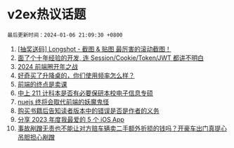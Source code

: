 # v2ex热议话题

`最后更新时间：2024-01-06 21:09:30 +0800`

1. [[抽奖送码] Longshot - 截图 & 贴图 最厉害的滚动截图！](https://www.v2ex.com/t/1006341)
1. [面了个十年经验的开发, 连 Session/Cookie/Token/JWT 都讲不明白](https://www.v2ex.com/t/1006401)
1. [2024 前端圈开年之战](https://www.v2ex.com/t/1006336)
1. [好奇买了升降桌的，你们使用频率怎么样？](https://www.v2ex.com/t/1006295)
1. [前端的终点是卖课](https://www.v2ex.com/t/1006330)
1. [中上 211 计科本是否有必要保研本校电子信息专硕](https://www.v2ex.com/t/1006334)
1. [nuejs 终将会取代前端的妖魔鬼怪](https://www.v2ex.com/t/1006306)
1. [购买书籍后告知读者版本中的错误是否是作者的义务](https://www.v2ex.com/t/1006332)
1. [分享 2023 年度我最爱的 5 个 iOS App](https://www.v2ex.com/t/1006335)
1. [事故剐蹭无责也不能让对方赔车辆卖二手额外折损的钱吗？开豪车出门真提心吊胆担心剐蹭](https://www.v2ex.com/t/1006345)

